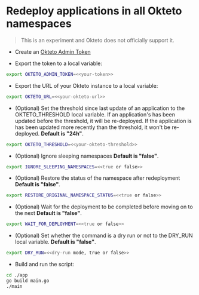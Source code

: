 # Redeploy applications in all Okteto namespaces

> This is an experiment and Okteto does not officially support it.

- Create an [Okteto Admin Token](https://www.okteto.com/docs/admin/dashboard/#admin-access-tokens)

- Export the token to a local variable:

```bash
export OKTETO_ADMIN_TOKEN=<<your-token>>
```

- Export the URL of your Okteto instance to a local variable:

```bash
export OKTETO_URL=<<your-okteto-url>>
```

- (Optional) Set the threshold since last update of an application to the OKTETO_THRESHOLD local variable. If an application's has been updated before the threshold, it will be re-deployed. If the application is has been updated more recently than the threshold, it won't be re-deployed. **Default is "24h"**.

```bash
export OKTETO_THRESHOLD=<<your-okteto-threshold>>
```

- (Optional) Ignore sleeping namespaces **Default is "false"**.

```bash
export IGNORE_SLEEPING_NAMESPACES=<<true or false>>
```

- (Optional) Restore the status of the namespace after redeployment **Default is "false"**.

```bash
export RESTORE_ORIGINAL_NAMESPACE_STATUS=<<true or false>>
```

- (Optional) Wait for the deployment to be completed before moving on to the next **Default is "false"**.

```bash
export WAIT_FOR_DEPLOYMENT=<<true or false>>
```

- (Optional) Set whether the command is a dry run or not to the DRY_RUN local variable. **Default is "false"**.

```bash
export DRY_RUN=<<dry-run mode, true or false>>
```

- Build and run the script:
```bash
cd ./app
go build main.go
./main
```
